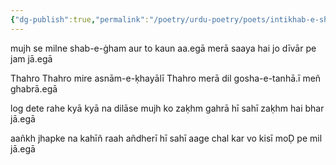 ```yaml
---
{"dg-publish":true,"permalink":"/poetry/urdu-poetry/poets/intikhab-e-shakeb/log-dete-rahe-kya-kya-na-dilase-mujh-ko/"}
---
```




mujh se milne shab-e-ġham aur to kaun aa.egā
merā saaya hai jo dīvār pe jam jā.egā

Thahro Thahro mire asnām-e-ḳhayālī Thahro
merā dil gosha-e-tanhā.ī meñ ghabrā.egā

log dete rahe kyā kyā na dilāse mujh ko
zaḳhm gahrā hī sahī zaḳhm hai bhar jā.egā

aañkh jhapke na kahīñ raah añdherī hī sahī
aage chal kar vo kisī moḌ pe mil jā.egā
